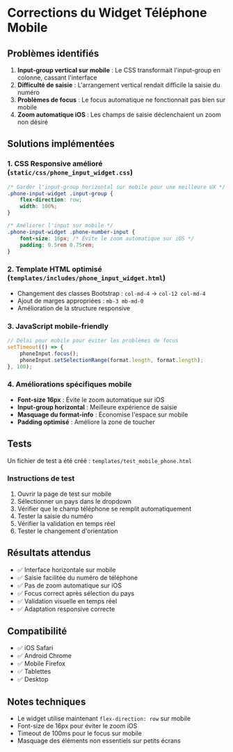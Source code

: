 # Corrections du Widget Téléphone Mobile

## Problèmes identifiés

1. **Input-group vertical sur mobile** : Le CSS transformait l'input-group en colonne, cassant l'interface
2. **Difficulté de saisie** : L'arrangement vertical rendait difficile la saisie du numéro
3. **Problèmes de focus** : Le focus automatique ne fonctionnait pas bien sur mobile
4. **Zoom automatique iOS** : Les champs de saisie déclenchaient un zoom non désiré

## Solutions implémentées

### 1. CSS Responsive amélioré (`static/css/phone_input_widget.css`)

```css
/* Garder l'input-group horizontal sur mobile pour une meilleure UX */
.phone-input-widget .input-group {
    flex-direction: row;
    width: 100%;
}

/* Améliorer l'input sur mobile */
.phone-input-widget .phone-number-input {
    font-size: 16px; /* Évite le zoom automatique sur iOS */
    padding: 0.5rem 0.75rem;
}
```

### 2. Template HTML optimisé (`templates/includes/phone_input_widget.html`)

- Changement des classes Bootstrap : `col-md-4` → `col-12 col-md-4`
- Ajout de marges appropriées : `mb-3 mb-md-0`
- Amélioration de la structure responsive

### 3. JavaScript mobile-friendly

```javascript
// Délai pour mobile pour éviter les problèmes de focus
setTimeout(() => {
    phoneInput.focus();
    phoneInput.setSelectionRange(format.length, format.length);
}, 100);
```

### 4. Améliorations spécifiques mobile

- **Font-size 16px** : Évite le zoom automatique sur iOS
- **Input-group horizontal** : Meilleure expérience de saisie
- **Masquage du format-info** : Économise l'espace sur mobile
- **Padding optimisé** : Améliore la zone de toucher

## Tests

Un fichier de test a été créé : `templates/test_mobile_phone.html`

### Instructions de test

1. Ouvrir la page de test sur mobile
2. Sélectionner un pays dans le dropdown
3. Vérifier que le champ téléphone se remplit automatiquement
4. Tester la saisie du numéro
5. Vérifier la validation en temps réel
6. Tester le changement d'orientation

## Résultats attendus

- ✅ Interface horizontale sur mobile
- ✅ Saisie facilitée du numéro de téléphone
- ✅ Pas de zoom automatique sur iOS
- ✅ Focus correct après sélection du pays
- ✅ Validation visuelle en temps réel
- ✅ Adaptation responsive correcte

## Compatibilité

- ✅ iOS Safari
- ✅ Android Chrome
- ✅ Mobile Firefox
- ✅ Tablettes
- ✅ Desktop

## Notes techniques

- Le widget utilise maintenant `flex-direction: row` sur mobile
- Font-size de 16px pour éviter le zoom iOS
- Timeout de 100ms pour le focus sur mobile
- Masquage des éléments non essentiels sur petits écrans

